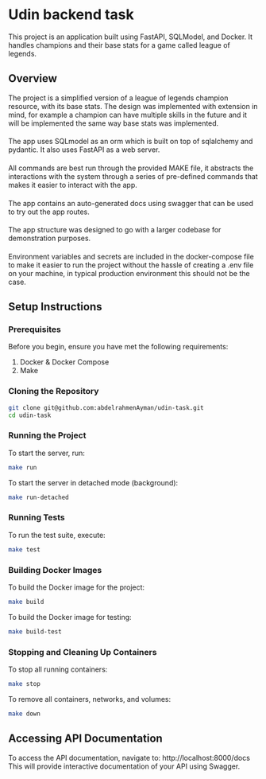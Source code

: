 # Udin backend task

This project is an application built using FastAPI, SQLModel, and Docker. It handles champions and their base stats for a game called league of legends.

## Overview
The project is a simplified version of a league of legends champion resource, with its base stats. The design was implemented with extension in mind, for example a champion can have multiple skills in the future and it will be implemented the same way
base stats was implemented.
####
The app uses SQLmodel as an orm which is built on top of sqlalchemy and pydantic. It also uses
FastAPI as a web server.
####
All commands are best run through the provided MAKE file, it abstracts the interactions with the system through a series of pre-defined commands that makes it easier to interact with the app.
####
The app contains an auto-generated docs using swagger that can be used to try out the app routes.
####
The app structure was designed to go with a larger codebase for demonstration purposes.
####
Environment variables and secrets are included in the docker-compose file to make it easier to run the project without the hassle of creating a .env file on your machine, in typical production environment this should not be the case.

## Setup Instructions
### Prerequisites
Before you begin, ensure you have met the following requirements:
1. Docker & Docker Compose
2. Make

### Cloning the Repository
```bash
git clone git@github.com:abdelrahmenAyman/udin-task.git
cd udin-task
```
### Running the Project
To start the server, run:
```bash
make run
```
To start the server in detached mode (background):
```bash
make run-detached
```
### Running Tests
To run the test suite, execute:
```bash
make test
```
### Building Docker Images
To build the Docker image for the project:
```bash
make build
```
To build the Docker image for testing:
```bash
make build-test
```
### Stopping and Cleaning Up Containers
To stop all running containers:
```bash
make stop
```
To remove all containers, networks, and volumes:
```bash
make down
```
## Accessing API Documentation
To access the API documentation, navigate to:
http://localhost:8000/docs
This will provide interactive documentation of your API using Swagger.
